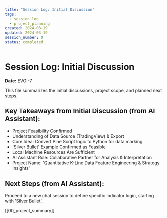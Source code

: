 ```yaml
---
title: "Session Log: Initial Discussion"
tags:
  - session_log
  - project_planning
created: 2024-03-19
updated: 2024-03-19
session_number: 0
status: completed
---
```


# Session Log: Initial Discussion

**Date:** EVOI-7

This file summarizes the initial discussions, project scope, and planned next steps.
## Key Takeaways from Initial Discussion (from AI Assistant):
- Project Feasibility Confirmed
- Understanding of Data Source (TradingView) & Export
- Core Idea: Convert Pine Script logic to Python for data marking
- 'Silver Bullet' Example Confirmed as Feasible
- Local Machine Resources Are Sufficient
- AI Assistant Role: Collaborative Partner for Analysis & Interpretation
- Project Name: 'Quantitative K-Line Data Feature Engineering & Strategy Insights'
## Next Steps (from AI Assistant):
Proceed to a new chat session to define specific indicator logic, starting with 'Silver Bullet'.

[[00_project_summary]]
